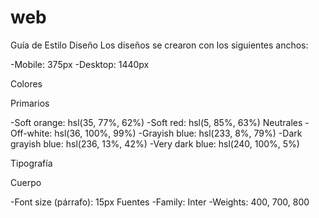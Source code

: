 # web
Guía de Estilo
Diseño
Los diseños se crearon con los siguientes anchos:

-Mobile: 375px
-Desktop: 1440px

Colores

Primarios

-Soft orange: hsl(35, 77%, 62%)
-Soft red: hsl(5, 85%, 63%)
Neutrales
-Off-white: hsl(36, 100%, 99%)
-Grayish blue: hsl(233, 8%, 79%)
-Dark grayish blue: hsl(236, 13%, 42%)
-Very dark blue: hsl(240, 100%, 5%)

Tipografía

Cuerpo

-Font size (párrafo): 15px
Fuentes
-Family: Inter
-Weights: 400, 700, 800
